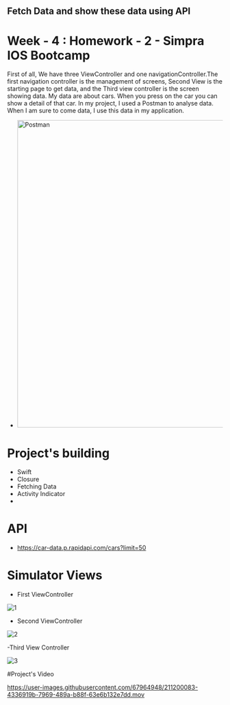 
## Fetch Data and show these data using API
# Week - 4 : Homework - 2 - Simpra IOS Bootcamp

   First of all, We have three ViewController and one navigationController.The first navigation controller is the management of screens, Second View   is the starting page to get data, and the Third view controller is the screen showing data. My data are about cars. When you press on the car you can show a detail of that car. In my project, I used a Postman to analyse data. When I am sure to come data, I use this data in my application.
   
   -  <img width="718" alt="Postman" src="https://user-images.githubusercontent.com/67964948/211199919-89653272-d699-4404-bd18-835e7f293fe7.png">

# Project's building
- Swift
- Closure
- Fetching Data
- Activity Indicator
- 

# API

- https://car-data.p.rapidapi.com/cars?limit=50

# Simulator Views

- First ViewController

![1](https://user-images.githubusercontent.com/67964948/211200008-a141fc78-42b7-4bf6-9002-dc014819fc57.png)

- Second ViewController

![2](https://user-images.githubusercontent.com/67964948/211200028-a1a3b6e4-0aff-4339-89ca-cfdceaf98d05.png)

-Third View Controller

![3](https://user-images.githubusercontent.com/67964948/211200049-1cc0c21f-11b8-4502-b65f-9134cf43cbb3.png)

#Project's Video

https://user-images.githubusercontent.com/67964948/211200083-4336919b-7969-489a-b88f-63e6b132e7dd.mov



